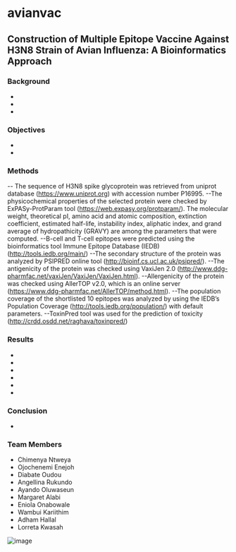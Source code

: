 # avianvac
## Construction of Multiple Epitope Vaccine Against H3N8 Strain of Avian Influenza: A Bioinformatics Approach

### Background
-
-
-

### Objectives
-
-

### Methods
-- The sequence of H3N8 spike glycoprotein was retrieved from uniprot database (https://www.uniprot.org) with accession number P16995. 
--The physicochemical properties of the selected protein were checked by ExPASy-ProtParam tool (https://web.expasy.org/protparam/). The molecular weight, theoretical pI, amino acid and atomic composition, extinction coefficient, estimated half-life, instability index, aliphatic index, and grand average of hydropathicity (GRAVY) are among the parameters that were computed.
--B-cell and T-cell epitopes were predicted using the bioinformatics tool Immune Epitope Database (IEDB) (http://tools.iedb.org/main/)
--The secondary structure of the protein was analyzed by PSIPRED online tool (http://bioinf.cs.ucl.ac.uk/psipred/).
--The antigenicity of the protein was checked using VaxiJen 2.0 (http://www.ddg-pharmfac.net/vaxiJen/VaxiJen/VaxiJen.html). 
--Allergenicity of the protein was checked using AllerTOP v2.0, which is an online server (https://www.ddg-pharmfac.net/AllerTOP/method.html). 
--The population coverage of the shortlisted 10 epitopes was analyzed by using the IEDB’s Population Coverage (http://tools.iedb.org/population/) with default parameters.
--ToxinPred tool was used for the prediction of toxicity (http://crdd.osdd.net/raghava/toxinpred/)

### Results
-
-
-
-
-
-

### Conclusion
-

### Team Members
- Chimenya Ntweya
- Ojochenemi Enejoh
- Diabate Oudou
- Angellina Rukundo
- Ayando Oluwaseun
- Margaret Alabi
- Eniola Onabowale
- Wambui Kariithim
- Adham Hallal
- Lorreta Kwasah

  
![image](https://github.com/omicscodeathon/avianvac/assets/69383371/acda94d6-8f0f-4530-8c6b-626839bebb38)


